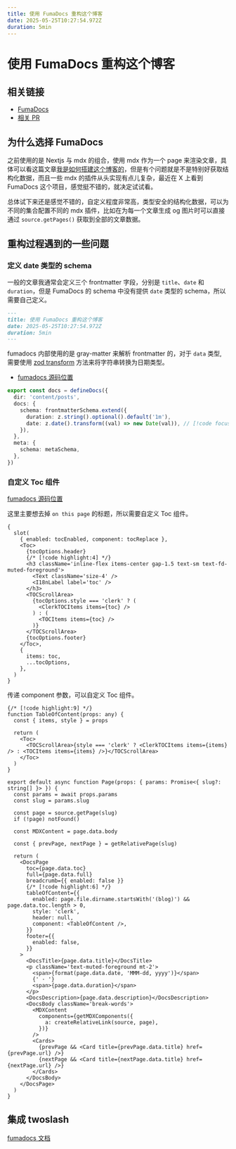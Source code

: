 ```yaml
---
title: 使用 FumaDocs 重构这个博客
date: 2025-05-25T10:27:54.972Z
duration: 5min
---
```


# 使用 FumaDocs 重构这个博客

## 相关链接

- [FumaDocs](https://github.com/fuma-nama/fumadocs)
- [相关 PR](https://github.com/Debbl/aiwan.run/pull/51)

## 为什么选择 FumaDocs

之前使用的是 Nextjs 与 mdx 的组合，使用 mdx 作为一个 page 来渲染文章，具体可以看这篇文章[我是如何搭建这个博客的](/posts/how-i-build-this-blog)，但是有个问题就是不是特别好获取结构化数据，而且一些 mdx 的插件从头实现有点儿复杂，最近在 X 上看到 FumaDocs 这个项目，感觉挺不错的，就决定试试看。

总体试下来还是感觉不错的，自定义程度非常高，类型安全的结构化数据，可以为不同的集合配置不同的 mdx 插件，比如在为每一个文章生成 og 图片时可以直接通过 `source.getPages()` 获取到全部的文章数据。

## 重构过程遇到的一些问题

### 定义 date 类型的 schema

一般的文章我通常会定义三个 frontmatter 字段，分别是 `title`、`date` 和 `duration`，但是 FumaDocs 的 schema 中没有提供 `date` 类型的 schema，所以需要自己定义。

```md
---
title: 使用 FumaDocs 重构这个博客
date: 2025-05-25T10:27:54.972Z
duration: 5min
---
```

fumadocs 内部使用的是 gray-matter 来解析 frontmatter 的，对于 `data` 类型, 需要使用 [zod transform](https://zod.dev/api?id=transforms) 方法来将字符串转换为日期类型。

- [fumadocs 源码位置](https://github.com/fuma-nama/fumadocs/blob/fe54a5696dc0c505f222a0974ee28996e99537d4/packages/mdx/src/loader-mdx.ts#L28)

```ts
export const docs = defineDocs({
  dir: 'content/posts',
  docs: {
    schema: frontmatterSchema.extend({
      duration: z.string().optional().default('1m'),
      date: z.date().transform((val) => new Date(val)), // [!code focus]
    }),
  },
  meta: {
    schema: metaSchema,
  },
})
```

### 自定义 Toc 组件

[fumadocs 源码位置](https://github.com/fuma-nama/fumadocs/blob/fe54a5696dc0c505f222a0974ee28996e99537d4/packages/ui/src/page.tsx#L195-L216)

这里主要想去掉 `on this page` 的标题，所以需要自定义 Toc 组件。

```tsx {1-10}
{
  slot(
    { enabled: tocEnabled, component: tocReplace },
    <Toc>
      {tocOptions.header}
      {/* [!code highlight:4] */}
      <h3 className='inline-flex items-center gap-1.5 text-sm text-fd-muted-foreground'>
        <Text className='size-4' />
        <I18nLabel label='toc' />
      </h3>
      <TOCScrollArea>
        {tocOptions.style === 'clerk' ? (
          <ClerkTOCItems items={toc} />
        ) : (
          <TOCItems items={toc} />
        )}
      </TOCScrollArea>
      {tocOptions.footer}
    </Toc>,
    {
      items: toc,
      ...tocOptions,
    },
  )
}
```

传递 component 参数，可以自定义 Toc 组件。

```tsx
{/* [!code highlight:9] */}
function TableOfContent(props: any) {
  const { items, style } = props

  return (
    <Toc>
      <TOCScrollArea>{style === 'clerk' ? <ClerkTOCItems items={items} /> : <TOCItems items={items} />}</TOCScrollArea>
    </Toc>
  )
}

export default async function Page(props: { params: Promise<{ slug?: string[] }> }) {
  const params = await props.params
  const slug = params.slug

  const page = source.getPage(slug)
  if (!page) notFound()

  const MDXContent = page.data.body

  const { prevPage, nextPage } = getRelativePage(slug)

  return (
    <DocsPage
      toc={page.data.toc}
      full={page.data.full}
      breadcrumb={{ enabled: false }}
      {/* [!code highlight:6] */}
      tableOfContent={{
        enabled: page.file.dirname.startsWith('(blog)') && page.data.toc.length > 0,
        style: 'clerk',
        header: null,
        component: <TableOfContent />,
      }}
      footer={{
        enabled: false,
      }}
    >
      <DocsTitle>{page.data.title}</DocsTitle>
      <p className='text-muted-foreground mt-2'>
        <span>{format(page.data.date, 'MMM-dd, yyyy')}</span>
        {' · '}
        <span>{page.data.duration}</span>
      </p>
      <DocsDescription>{page.data.description}</DocsDescription>
      <DocsBody className='break-words'>
        <MDXContent
          components={getMDXComponents({
            a: createRelativeLink(source, page),
          })}
        />
        <Cards>
          {prevPage && <Card title={prevPage.data.title} href={prevPage.url} />}
          {nextPage && <Card title={nextPage.data.title} href={nextPage.url} />}
        </Cards>
      </DocsBody>
    </DocsPage>
  )
}
```

## 集成 twoslash

[fumadocs 文档](https://fumadocs.dev/docs/ui/markdown/twoslash)
